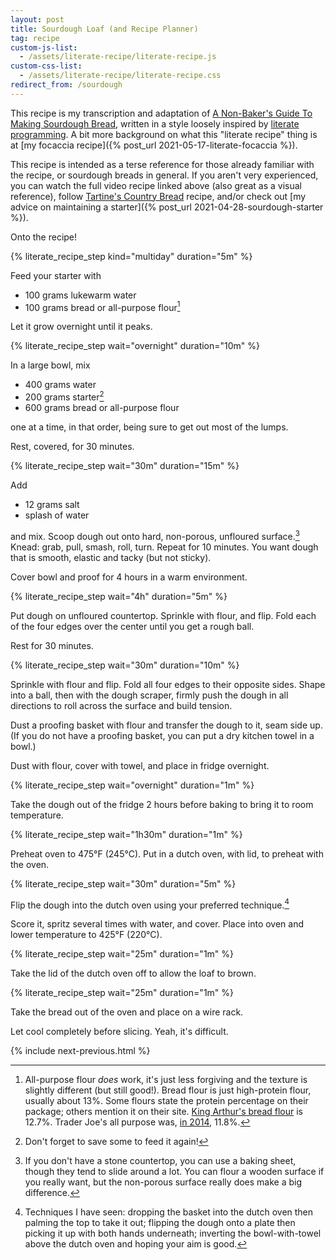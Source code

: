 ```yaml
---
layout: post
title: Sourdough Loaf (and Recipe Planner)
tag: recipe
custom-js-list:
  - /assets/literate-recipe/literate-recipe.js
custom-css-list:
  - /assets/literate-recipe/literate-recipe.css
redirect_from: /sourdough
---
```


This recipe is my transcription and adaptation of [A Non-Baker's Guide To Making Sourdough Bread](https://www.youtube.com/watch?v=APEavQg8rMw), written in a style loosely inspired by [literate programming](https://en.wikipedia.org/wiki/Literate_programming). A bit more background on what this "literate recipe" thing is at [my focaccia recipe]({% post_url 2021-05-17-literate-focaccia %}).

This recipe is intended as a terse reference for those already familiar with the recipe, or sourdough breads in general. If you aren't very experienced, you can watch the full video recipe linked above (also great as a visual reference), follow [Tartine's Country Bread](https://tartinebakery.com/stories/country-bread) recipe, and/or check out [my advice on maintaining a starter]({% post_url 2021-04-28-sourdough-starter %}).

Onto the recipe!

{% literate_recipe_step kind="multiday" duration="5m" %}

Feed your starter with

- 100 grams lukewarm water
- 100 grams bread or all-purpose flour[^1]

Let it grow overnight until it peaks.

{% literate_recipe_step wait="overnight" duration="10m" %}

In a large bowl, mix

- 400 grams water
- 200 grams starter[^2]
- 600 grams bread or all-purpose flour

one at a time, in that order, being sure to get out most of the lumps.

Rest, covered, for 30 minutes.

{% literate_recipe_step wait="30m" duration="15m" %}

Add

- 12 grams salt
- splash of water

and mix. Scoop dough out onto hard, non-porous, unfloured surface.[^3] Knead: grab, pull, smash, roll, turn. Repeat for 10 minutes. You want dough that is smooth, elastic and tacky (but not sticky).

Cover bowl and proof for 4 hours in a warm environment.

{% literate_recipe_step wait="4h" duration="5m" %}

Put dough on unfloured countertop. Sprinkle with flour, and flip. Fold each of the four edges over the center until you get a rough ball.

Rest for 30 minutes.

{% literate_recipe_step wait="30m" duration="10m" %}

Sprinkle with flour and flip. Fold all four edges to their opposite sides. Shape into a ball, then with the dough scraper, firmly push the dough in all directions to roll across the surface and build tension.

Dust a proofing basket with flour and transfer the dough to it, seam side up. (If you do not have a proofing basket, you can put a dry kitchen towel in a bowl.)

Dust with flour, cover with towel, and place in fridge overnight.

{% literate_recipe_step wait="overnight" duration="1m" %}

Take the dough out of the fridge 2 hours before baking to bring it to room temperature.

{% literate_recipe_step wait="1h30m" duration="1m" %}

Preheat oven to 475°F (245°C). Put in a dutch oven, with lid, to preheat with the oven.

{% literate_recipe_step wait="30m" duration="5m" %}

Flip the dough into the dutch oven using your preferred technique.[^4]

Score it, spritz several times with water, and cover. Place into oven and lower temperature to 425°F (220°C).

{% literate_recipe_step wait="25m" duration="1m" %}

Take the lid of the dutch oven off to allow the loaf to brown.

{% literate_recipe_step wait="25m" duration="1m" %}

Take the bread out of the oven and place on a wire rack.

Let cool completely before slicing. Yeah, it's difficult.

{% include next-previous.html %}

[^1]: All-purpose flour _does_ work, it's just less forgiving and the texture is slightly different (but still good!). Bread flour is just high-protein flour, usually about 13%. Some flours state the protein percentage on their package; others mention it on their site. [King Arthur's bread flour](https://shop.kingarthurbaking.com/items/bread-flour) is 12.7%. Trader Joe's all purpose was, [in 2014](https://www.pizzamaking.com/forum/index.php?topic=30417.msg305351#msg305351), 11.8%.
[^2]: Don't forget to save some to feed it again!
[^3]: If you don't have a stone countertop, you can use a baking sheet, though they tend to slide around a lot. You can flour a wooden surface if you really want, but the non-porous surface really does make a big difference.
[^4]: Techniques I have seen: dropping the basket into the dutch oven then palming the top to take it out; flipping the dough onto a plate then picking it up with both hands underneath; inverting the bowl-with-towel above the dutch oven and hoping your aim is good.
